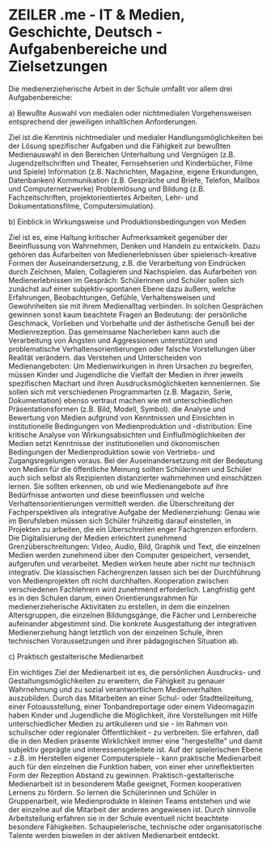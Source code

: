 # ZEILER .me - IT & Medien, Geschichte, Deutsch - Aufgabenbereiche und Zielsetzungen

Die medienerzieherische Arbeit in der Schule umfaßt vor allem drei Aufgabenbereiche:

a) Bewußte Auswahl von medialen oder nichtmedialen Vorgehensweisen entsprechend der jeweiligen inhaltlichen Anforderungen.

Ziel ist die Kenntnis nichtmedialer und medialer Handlungsmöglichkeiten bei der Lösung spezifischer Aufgaben und die Fähigkeit zur bewußten Medienauswahl in den Bereichen Unterhaltung und Vergnügen (z.B. Jugendzeitschriften und Theater, Fernsehserien und Kinderbücher, Filme und Spiele) Information (z.B. Nachrichten, Magazine, eigene Erkundungen, Datenbanken) Kommunikation (z.B. Gespräche und Briefe, Telefon, Mailbox und Computernetzwerke) Problemlösung und Bildung (z.B. Fachzeitschriften, projektorientiertes Arbeiten, Lehr- und Dokumentationsfilme, Computersimulation).

b) Einblick in Wirkungsweise und Produktionsbedingungen von Medien

Ziel ist es, eine Haltung kritischer Aufmerksamkeit gegenüber der Beeinflussung von Wahrnehmen, Denken und Handeln zu entwickeln. Dazu gehören das Aufarbeiten von Medienerlebnissen über spielerisch-kreative Formen der Auseinandersetzung, z.B. die Verarbeitung von Eindrücken durch Zeichnen, Malen, Collagieren und Nachspielen. das Aufarbeiten von Medienerlebnissen im Gespräch: Schülerinnen und Schüler sollen sich zunächst auf einer subjektiv-spontanen Ebene dazu äußern, welche Erfahrungen, Beobachtungen, Gefühle, Verhaltensweisen und Gewohnheiten sie mit ihrem Medienalltag verbinden. In solchen Gesprächen gewinnen sonst kaum beachtete Fragen an Bedeutung: der persönliche Geschmack, Vorlieben und Vorbehalte und der ästhetische Genuß bei der Medienrezeption. Das gemeinsame Nacherleben kann auch die Verarbeitung von Ängsten und Aggressionen unterstützen und problematische Verhaltensorientierungen oder falsche Vorstellungen über Realität verändern. das Verstehen und Unterscheiden von Medienangeboten: Um Medienwirkungen in ihren Ursachen zu begreifen, müssen Kinder und Jugendliche die Vielfalt der Medien in ihrer jeweils spezifischen Machart und ihren Ausdrucksmöglichkeiten kennenlernen. Sie sollen sich mit verschiedenen Programmarten (z.B. Magazin, Serie, Dokumentation) ebenso vertraut machen wie mit unterschiedlichen Präsentationsformen (z.B. Bild, Modell, Symbol). die Analyse und Bewertung von Medien aufgrund von Kenntnissen und Einsichten in institutionelle Bedingungen von Medienproduktion und -distribution: Eine kritische Analyse von Wirkungsabsichten und Einflußmöglichkeiten der Medien setzt Kenntnisse der institutionellen und ökonomischen Bedingungen der Medienproduktion sowie von Vertriebs- und Zugangsregelungen voraus. Bei der Auseinandersetzung mit der Bedeutung von Medien für die öffentliche Meinung sollten Schülerinnen und Schüler auch sich selbst als Rezipienten distanzierter wahrnehmen und einschätzen lernen. Sie sollten erkennen, ob und wie Medienangebote auf ihre Bedürfnisse antworten und diese beeinflussen und welche Verhaltensorientierungen vermittelt werden. die Überschreitung der Fachperspektiven als integrative Aufgabe der Medienerziehung: Genau wie im Berufsleben müssen sich Schüler frühzeitig darauf einstellen, in Projekten zu arbeiten, die ein Überschreiten enger Fachgrenzen erfordern. Die Digitalisierung der Medien erleichtert zunehmend Grenzüberschreitungen: Video, Audio, Bild, Graphik und Text, die einzelnen Medien werden zunehmend über den Computer gespeichert, versendet, aufgerufen und verarbeitet. Medien wirken heute aber nicht nur technisch integrativ. Die klassischen Fächergrenzen lassen sich bei der Durchführung von Medienprojekten oft nicht durchhalten. Kooperation zwischen verschiedenen Fachlehrern wird zunehmend erforderlich. Langfristig geht es in den Schulen darum, einen Orientierungsrahmen für medienerzieherische Aktivitäten zu erstellen, in dem die einzelnen Altersgruppen, die einzelnen Bildungsgänge, die Fächer und Lernbereiche aufeinander abgestimmt sind. Die konkrete Ausgestaltung der integrativen Medienerziehung hängt letztlich von der einzelnen Schule, ihren technischen Voraussetzungen und ihrer pädagogischen Situation ab.

c) Praktisch gestalterische Medienarbeit

Ein wichtiges Ziel der Medienarbeit ist es, die persönlichen Ausdrucks- und Gestaltungsmöglichkeiten zu erweitern, die Fähigkeit zu genauer Wahrnehmung und zu sozial verantwortlichem Medienverhalten auszubilden. Durch das Mitarbeiten an einer Schul- oder Stadtteilzeitung, einer Fotoausstellung, einer Tonbandreportage oder einem Videomagazin haben Kinder und Jugendliche die Möglichkeit, ihre Vorstellungen mit Hilfe unterschiedlicher Medien zu artikulieren und sie - im Rahmen von schulischer oder regionaler Öffentlichkeit - zu verbreiten. Sie erfahren, daß die in den Medien präsente Wirklichkeit immer eine "hergestellte" und damit subjektiv geprägte und interessensgeleitete ist. Auf der spielerischen Ebene - z.B. im Herstellen eigener Computerspiele - kann praktische Medienarbeit auch für den einzelnen die Funktion haben, von einer eher unreflektierten Form der Rezeption Abstand zu gewinnen. Praktisch-gestalterische Medienarbeit ist in besonderem Maße geeignet, Formen kooperativen Lernens zu fördern. So lernen die Schülerinnen und Schüler in Gruppenarbeit, wie Medienprodukte in kleinen Teams entstehen und wie der einzelne auf die Mitarbeit der anderen angewiesen ist. Durch sinnvolle Arbeitsteilung erfahren sie in der Schule eventuell nicht beachtete besondere Fähigkeiten. Schaupielerische, technische oder organisatorische Talente werden bisweilen in der aktiven Medienarbeit entdeckt.